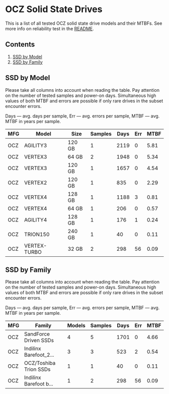 OCZ Solid State Drives
======================

This is a list of all tested OCZ solid state drive models and their MTBFs. See
more info on reliability test in the [README](https://github.com/bsdhw/SMART).

Contents
--------

1. [ SSD by Model  ](#ssd-by-model)
2. [ SSD by Family ](#ssd-by-family)

SSD by Model
------------

Please take all columns into account when reading the table. Pay attention on the
number of tested samples and power-on days. Simultaneous high values of both MTBF
and errors are possible if only rare drives in the subset encounter errors.

Days   — avg. days per sample,
Err    — avg. errors per sample,
MTBF   — avg. MTBF in years per sample.

| MFG       | Model              | Size   | Samples | Days  | Err   | MTBF   |
|-----------|--------------------|--------|---------|-------|-------|--------|
| OCZ       | AGILITY3           | 120 GB | 1       | 2119  | 0     | 5.81   |
| OCZ       | VERTEX3            | 64 GB  | 2       | 1948  | 0     | 5.34   |
| OCZ       | VERTEX3            | 120 GB | 1       | 1657  | 0     | 4.54   |
| OCZ       | VERTEX2            | 120 GB | 1       | 835   | 0     | 2.29   |
| OCZ       | VERTEX4            | 128 GB | 1       | 1188  | 3     | 0.81   |
| OCZ       | VERTEX4            | 64 GB  | 1       | 206   | 0     | 0.57   |
| OCZ       | AGILITY4           | 128 GB | 1       | 176   | 1     | 0.24   |
| OCZ       | TRION150           | 240 GB | 1       | 40    | 0     | 0.11   |
| OCZ       | VERTEX-TURBO       | 32 GB  | 2       | 298   | 56    | 0.09   |

SSD by Family
-------------

Please take all columns into account when reading the table. Pay attention on the
number of tested samples and power-on days. Simultaneous high values of both MTBF
and errors are possible if only rare drives in the subset encounter errors.

Days   — avg. days per sample,
Err    — avg. errors per sample,
MTBF   — avg. MTBF in years per sample.

| MFG       | Family                 | Models | Samples | Days  | Err   | MTBF   |
|-----------|------------------------|--------|---------|-------|-------|--------|
| OCZ       | SandForce Driven SSDs  | 4      | 5       | 1701  | 0     | 4.66   |
| OCZ       | Indilinx Barefoot_2... | 3      | 3       | 523   | 2     | 0.54   |
| OCZ       | OCZ/Toshiba Trion SSDs | 1      | 1       | 40    | 0     | 0.11   |
| OCZ       | Indilinx Barefoot b... | 1      | 2       | 298   | 56    | 0.09   |
